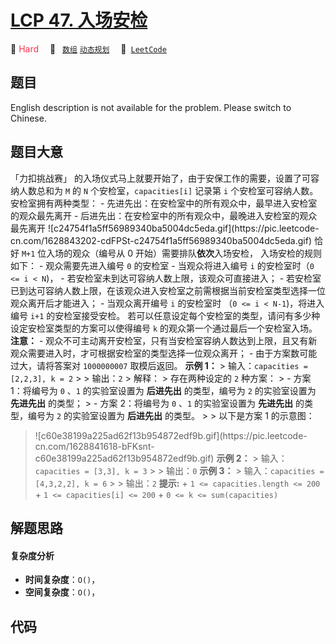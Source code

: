 # [LCP 47. 入场安检](https://leetcode.cn/problems/oPs9Bm)

🔴 <font color=#ff334b>Hard</font>&emsp; 🔖&ensp; [`数组`](/leetcode/outline/tag/array.md) [`动态规划`](/leetcode/outline/tag/dynamic-programming.md)&emsp; 🔗&ensp;[`LeetCode`](https://leetcode.cn/problems/oPs9Bm)


## 题目

English description is not available for the problem. Please switch to
Chinese.


## 题目大意

「力扣挑战赛」 的入场仪式马上就要开始了，由于安保工作的需要，设置了可容纳人数总和为 `M` 的 `N` 个安检室，`capacities[i]` 记录第
`i` 个安检室可容纳人数。安检室拥有两种类型： \- 先进先出：在安检室中的所有观众中，最早进入安检室的观众最先离开 \-
后进先出：在安检室中的所有观众中，最晚进入安检室的观众最先离开
![c24754f1a5ff56989340ba5004dc5eda.gif](https://pic.leetcode-
cn.com/1628843202-cdFPSt-c24754f1a5ff56989340ba5004dc5eda.gif) 恰好 `M+1`
位入场的观众（编号从 0 开始）需要排队**依次**入场安检， 入场安检的规则如下： \- 观众需要先进入编号 `0` 的安检室 \- 当观众将进入编号
`i` 的安检室时（`0 <= i < N`)， \- 若安检室未到达可容纳人数上限，该观众可直接进入； \-
若安检室已到达可容纳人数上限，在该观众进入安检室之前需根据当前安检室类型选择一位观众离开后才能进入； \- 当观众离开编号 `i` 的安检室时 （`0 <=
i < N-1`)，将进入编号 `i+1` 的安检室接受安检。 若可以任意设定每个安检室的类型，请问有多少种设定安检室类型的方案可以使得编号 `k`
的观众第一个通过最后一个安检室入场。 **注意：** \-
观众不可主动离开安检室，只有当安检室容纳人数达到上限，且又有新观众需要进入时，才可根据安检室的类型选择一位观众离开； \- 由于方案数可能过大，请将答案对
`1000000007` 取模后返回。 **示例 1：** > 输入：`capacities = [2,2,3], k = 2` > > 输出：`2` >
解释： > 存在两种设定的 `2` 种方案： > - 方案 1：将编号为 `0` 、`1` 的实验室设置为 **后进先出** 的类型，编号为 `2`
的实验室设置为 **先进先出** 的类型； > - 方案 2：将编号为 `0` 、`1` 的实验室设置为 **先进先出** 的类型，编号为 `2`
的实验室设置为 **后进先出** 的类型。 > > 以下是方案 1 的示意图：
>![c60e38199a225ad62f13b954872edf9b.gif](https://pic.leetcode-
cn.com/1628841618-bFKsnt-c60e38199a225ad62f13b954872edf9b.gif) **示例 2：** >
输入：`capacities = [3,3], k = 3` > > 输出：`0` **示例 3：** > 输入：`capacities =
[4,3,2,2], k = 6` > > 输出：`2` **提示:** \+ `1 <= capacities.length <= 200` \+ `1
<= capacities[i] <= 200` \+ `0 <= k <= sum(capacities)`


## 解题思路

#### 复杂度分析

- **时间复杂度**：`O()`，
- **空间复杂度**：`O()`，

## 代码

```javascript

```
